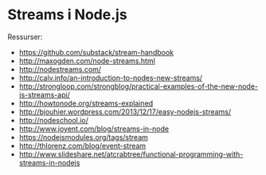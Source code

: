 Streams i Node.js
=================

Ressurser:

- https://github.com/substack/stream-handbook
- http://maxogden.com/node-streams.html
- http://nodestreams.com/
- http://calv.info/an-introduction-to-nodes-new-streams/
- http://strongloop.com/strongblog/practical-examples-of-the-new-node-js-streams-api/
- http://howtonode.org/streams-explained
- http://bjouhier.wordpress.com/2013/12/17/easy-nodejs-streams/
- http://nodeschool.io/
- http://www.joyent.com/blog/streams-in-node
- https://nodejsmodules.org/tags/stream
- http://thlorenz.com/blog/event-stream
- http://www.slideshare.net/atcrabtree/functional-programming-with-streams-in-nodejs
